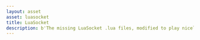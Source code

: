 ```yaml
---
layout: asset
asset: luasocket
title: LuaSocket
description: b'The missing LuaSocket .lua files, modified to play nicely with Defold.'
---
```

